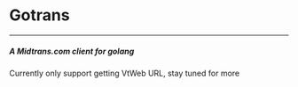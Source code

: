 # Gotrans
-----------
##### A Midtrans.com client for golang

Currently only support getting VtWeb URL, stay tuned for more